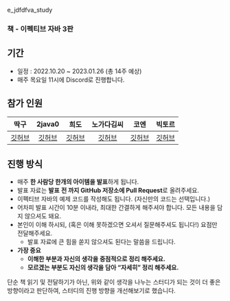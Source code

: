 e_jdfdfva_study
### 책 - 이펙티브 자바 3판

## 기간

- 일정 : 2022.10.20 ~ 2023.01.26 (총 14주 예상)
- 매주 목요일 11시에 Discord로 진행합니다.

## 참가 인원

| 딱구 | 2java0 | 희도 | 노가다김씨 | 코엔 | 빅토르 |
|:---:|:---:|:---:|:---:|:---:|:---:|
| [깃허브](https://github.com/SeolYoungKim) | [깃허브](https://github.com/2jun0) | [깃허브](https://github.com/mingseok) | [깃허브](https://github.com/mycode01) | [깃허브](https://github.com/Coen90) | [깃허브](https://github.com/Victor-Choe) |


## 진행 방식
- 매주 **한 사람당 한개의 아이템을 발표**하게 됩니다.
- 발표 자료는 **발표** **전 까지 GitHub 저장소에 Pull Request**로 올려주세요.
- 이펙티브 자바의 예제 코드를 작성해도 됩니다. (자신만의 코드는 선택입니다.)
- 어차피 발표 시간이 10분 이내라, 최대한 간결하게 해주셔야 합니다. 모든 내용을 담지 않으셔도 돼요.
- 본인이 이해 하시되, (혹은 이해 못하겠으면 오셔서 질문해주셔도 됩니다!) 요점만 전달해주세요.
    - 발표 자료에 큰 힘을 쏟지 않으셔도 된다는 말씀을 드립니다.
- **가장 중요**
    - **이해한 부분과 자신의 생각을 중점적으로 정리 해주세요.**
    - **모르겠는 부분도 자신의 생각을 담아 “자세히” 정리 해주세요.**

단순 책 읽기 및 전달하기가 아닌, 위와 같이 생각을 나누는 스터디가 되는 것이 더 좋은 방향이라고 판단하여, 스터디의 진행 방향을 개선해보기로 했습니다. 

